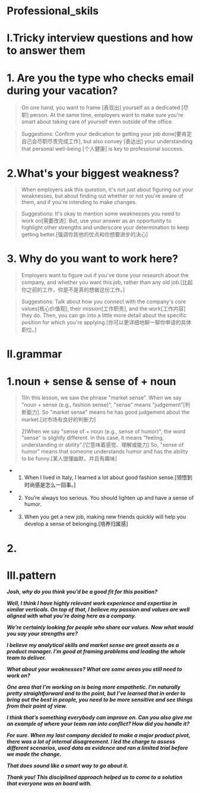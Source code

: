 # Professional_skils

# I.Tricky interview questions and how to answer them
# 1. Are you the type who checks email during your vacation?
> On one hand, you want to frame [表现出] yourself as a dedicated [尽职] person. At the same time, employers want to make sure you're smart about taking care of yourself even outside of the office.

> Suggestions: Confirm your dedication to getting your job done[要肯定自己会尽职尽责完成工作], but also convey [表达出] your understanding that personal well-being [个人健康] is key to professional success. 

# 2.What's your biggest weakness?
> When employers ask this question, it's not just about figuring out your weaknesses, but about finding out whether or not you're aware of them, and if you're intending to make changes.

> Suggestions: It's okay to mention some weaknesses you need to work on[需要改进]. But, use your answer as an opportunity to highlight other strengths and underscore your determination to keep getting better.[强调你其他的优点和你想要进步的决心]

# 3. Why do you want to work here?
> Employers want to figure out if you've done your research about the company, and whether you want this job, rather than any old job.[比起你之前的工作，你是不是真的想做这份工作。]

> Suggestions: Talk about how you connect with the company's core values[核心价值观], their mission[工作职责], and the work[工作内容] they do. Then, you can go into a little more detail about the specific position for which you're applying.[你可以更详细地聊一聊你申请的具体职位。]

# II.grammar
# 1.noun + sense & sense of + noun 
> 1)In this lesson, we saw the phrase "market sense". When we say "noun + sense (e.g., fashion sense)", "sense" means "judgement"[判断能力]. So "market sense" means he has good judgement about the market.[对市场有良好的判断力]

> 2)When we say "sense of + noun (e.g., sense of humor)", the word "sense" is slightly different. In this case, it means "feeling, understanding or ability".[它意味着感觉、理解或能力] So, "sense of humor" means that someone understands humor and has the ability to be funny.[某人很懂幽默，并且有趣味]

- 1. When I lived in Italy, I learned a lot about good fashion sense.[领悟到时尚感是怎么一回事。]

- 2. You’re always too serious. You should lighten up and have a sense of humor.

- 3. When you get a new job, making new friends quickly will help you develop a sense of belonging.[培养归属感]

# 2.


















# III.pattern
***Josh, why do you think you’d be a good fit for this position?***

***Well, I think I have highly relevant work experience and expertise in similar verticals. On top of that, I believe my passion and values are well aligned with what you’re doing here as a company.***

***We’re certainly looking for people who share our values. Now what would you say your strengths are?***

***I believe my analytical skills and market sense are great assets as a product manager. I’m good at framing problems and leading the whole team to deliver.***

***What about your weaknesses? What are some areas you still need to work on?***

***One area that I’m working on is being more empathetic. I’m naturally pretty straightforward and to the point, but I’ve learned that in order to bring out the best in people, you need to be more sensitive and see things from their point of view.***

***I think that’s something everybody can improve on. Can you also give me an example of where your team ran into conflict? How did you handle it?***

***For sure. When my last company decided to make a major product pivot, there was a lot of internal disagreement. I led the charge to assess different scenarios, used data as evidence and ran a limited trial before we made the change.***

***That does sound like a smart way to go about it.***

***Thank you! This disciplined approach helped us to come to a solution that everyone was on board with.***







